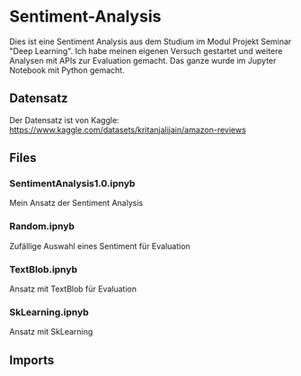 # Sentiment-Analysis
Dies ist eine Sentiment Analysis aus dem Studium im Modul Projekt Seminar "Deep Learning". Ich habe meinen eigenen Versuch gestartet und weitere Analysen mit APIs zur Evaluation gemacht. Das ganze wurde im Jupyter Notebook mit Python gemacht. 


## Datensatz
Der Datensatz ist von Kaggle:
https://www.kaggle.com/datasets/kritanjalijain/amazon-reviews

## Files
### SentimentAnalysis1.0.ipnyb
Mein Ansatz der Sentiment Analysis
### Random.ipnyb
Zufällige Auswahl eines Sentiment für Evaluation
### TextBlob.ipnyb
Ansatz mit TextBlob für Evaluation
### SkLearning.ipnyb
Ansatz mit SkLearning


## Imports

